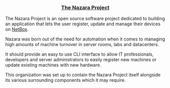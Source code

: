 <div align="center">
<h3 style="text-decoration:underline">The Nazara Project</h3>
</div>

The Nazara Project is an open source software project dedicated to building an application that lets the user register, update and manage their devices on [NetBox](https://github.com/netbox-community/netbox).

Nazara was born out of the need for automation when it comes to managing high amounts of machine turnover in server rooms, labs and datacenters.

It should provide an easy to use CLI interface to allow IT professionals, developers and server administrators to easily register new machines or update existing machines with new hardware.

This organization was set up to contain the Nazara Project itself alongside its various surrounding components which it may require.
